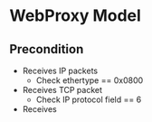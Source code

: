 WebProxy Model
==============

Precondition
------------
* Receives IP packets
    + Check ethertype == 0x0800
* Receives TCP packet
    + Check IP protocol field == 6
* Receives 
